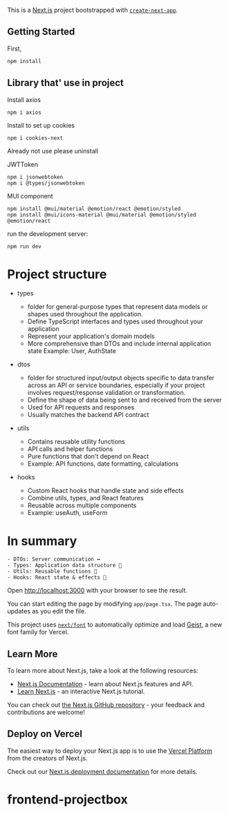 This is a [Next.js](https://nextjs.org) project bootstrapped with [`create-next-app`](https://nextjs.org/docs/app/api-reference/cli/create-next-app).

## Getting Started

First,

```bash
npm install
```

## Library that' use in project

Install axios

```
npm i axios
```

Install to set up cookies

```
npm i cookies-next
```

Already not use please uninstall

JWTToken

```
npm i jsonwebtoken
npm i @types/jsonwebtoken
```

MUI component

```
npm install @mui/material @emotion/react @emotion/styled
npm install @mui/icons-material @mui/material @emotion/styled @emotion/react
```

run the development server:

```bash
npm run dev
```

# Project structure

- types

  - folder for general-purpose types that represent data models or shapes used throughout the application.
  - Define TypeScript interfaces and types used throughout your application
  - Represent your application's domain models
  - More comprehensive than DTOs and include internal application state
    Example: User, AuthState

- dtos

  - folder for structured input/output objects specific to data transfer across an API or service boundaries, especially if your project involves request/response validation or transformation.
  - Define the shape of data being sent to and received from the server
  - Used for API requests and responses
  - Usually matches the backend API contract

- utils

  - Contains reusable utility functions
  - API calls and helper functions
  - Pure functions that don't depend on React
  - Example: API functions, date formatting, calculations

- hooks

  - Custom React hooks that handle state and side effects
  - Combine utils, types, and React features
  - Reusable across multiple components
  - Example: useAuth, useForm

# In summary

    - DTOs: Server communication ↔️
    - Types: Application data structure 📝
    - Utils: Reusable functions 🔧
    - Hooks: React state & effects 🎣

Open [http://localhost:3000](http://localhost:3000) with your browser to see the result.

You can start editing the page by modifying `app/page.tsx`. The page auto-updates as you edit the file.

This project uses [`next/font`](https://nextjs.org/docs/app/building-your-application/optimizing/fonts) to automatically optimize and load [Geist](https://vercel.com/font), a new font family for Vercel.

## Learn More

To learn more about Next.js, take a look at the following resources:

- [Next.js Documentation](https://nextjs.org/docs) - learn about Next.js features and API.
- [Learn Next.js](https://nextjs.org/learn) - an interactive Next.js tutorial.

You can check out [the Next.js GitHub repository](https://github.com/vercel/next.js) - your feedback and contributions are welcome!

## Deploy on Vercel

The easiest way to deploy your Next.js app is to use the [Vercel Platform](https://vercel.com/new?utm_medium=default-template&filter=next.js&utm_source=create-next-app&utm_campaign=create-next-app-readme) from the creators of Next.js.

Check out our [Next.js deployment documentation](https://nextjs.org/docs/app/building-your-application/deploying) for more details.

# frontend-projectbox

